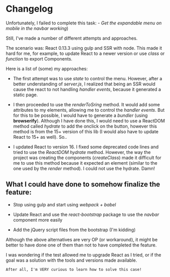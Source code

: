 # Changelog

Unfortunately, I failed to complete this task: *- Get the expandable menu on mobile in the navbar working*)

Still, I've made a number of different attempts and approaches.

The scenario was: React 0.13.3 using gulp and SSR with node. This made it hard for me, for example, to update React to a newer version or use *class* or *function* to export Components.

Here is a list of (some) my approaches:

* The first attempt was to use *state* to control the menu. However, after a better understanding of *server.js*, I realized that being an SSR would cause the react to not handling *handler events*, because it generated a static page.

  
* I then proceeded to use the *renderToSring* method. It would add some attributes to my elements, allowing me to control the *handler events*. But for this to be possible, I would have to generate a *bundler* (using **browserify**). Although I have done this, I would need to use a ReactDOM method called *hydrate* to add the onclick on the button, however this method is from the 15+ version of this lib (I would also have to update React to 15+ as well). So..
  
* I updated React to version 16. I fixed some deprecated code lines and tried to use the *ReactDOM hydrate* method. However, the way the project was creating the components (*createClass*) made it difficult for me to use this method because it expected an element (similar to the one used by the *render* method). I could not use the hydrate. Damn!

## What I could have done to somehow finalize the feature:

* Stop using gulp and start using *webpack + babel*

* Update React and use the *react-bootstrap* package to use the *navbar* component more easily

* Add the jQuery script files from the bootstrap (I'm kidding)



Although the above alternatives are very OP (or workaround), it might be better to have done one of them than not to have completed the feature.

I was wondering if the test allowed me to upgrade React as I tried, or if the goal was a solution with the tools and versions made available.


```
After all, I'm VERY curious to learn how to solve this case!
```